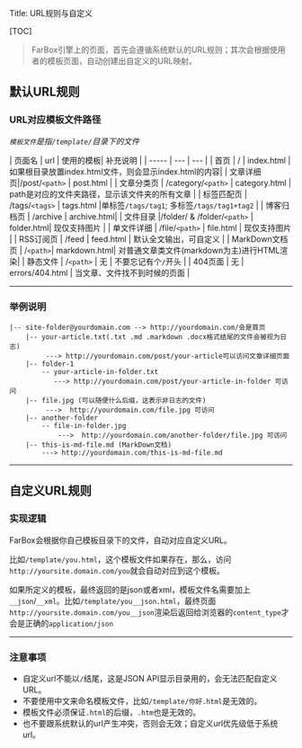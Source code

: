 Title: URL规则与自定义

[TOC]


> FarBox引擎上的页面，首先会遵循系统默认的URL规则；其次会根据使用者的模板页面，自动创建出自定义的URL映射。  

## 默认URL规则

### URL对应模板文件路径
*`模板文件`是指`/template/`目录下的文件*

| 页面名 | url | 使用的模板| 补充说明 |
| ----- | --- | --- |
| 首页 | / | index.html |如果根目录放置index.html文件，则会显示index.html的内容|
| 文章详细页|/post/`<path>` | post.html  |
| 文章分类页 | /category/`<path>` | category.html | path是对应的文件夹路径，显示该文件夹的所有文章 |
| 标签匹配页 | /tags/`<tags>` | tags.html |单标签`/tags/tag1`; 多标签`/tags/tag1+tag2` |
| 博客归档页 | /archive | archive.html|
| 文件目录 |/folder/ & /folder/`<path>` | folder.html| 现仅支持图片 |
| 单文件详细 | /file/`<path>` | file.html | 现仅支持图片 |
| RSS订阅页 | /feed | feed.html | 默认全文输出，可自定义 |
| MarkDown文档页 | /`<path>`| markdown.html| 对普通文章类文件(markdown为主)进行HTML渲染|
| 静态文件 | /`<path>` | 无 | 不要忘记有个`/`开头 |
| 404页面 | 无 | errors/404.html | 当文章、文件找不到时候的页面 |

- - - - - - - - - -	

### 举例说明

	|-- site-folder@yourdomain.com --> http://yourdomain.com/会是首页
		|-- your-article.txt(.txt .md .markdown .docx格式结尾的文件会被视为日志)
			 ---> http://yourdomain.com/post/your-article可以访问文章详细页面
		|-- folder-1
			-- your-article-in-folder.txt
			   ---> http://yourdomain.com/post/your-article-in-folder 可访问
		|-- file.jpg (可以随便什么后缀，这表示非日志的文件)
		     --->  http://yourdomain.com/file.jpg 可访问
		|-- another-folder
			-- file-in-folder.jpg
				--->  http://yourdomain.com/another-folder/file.jpg 可访问
		|-- this-is-md-file.md (MarkDown文档)
	        ---> http://yourdomain.com/this-is-md-file.md
								
- - - - - - - - - -	
		
## 自定义URL规则

### 实现逻辑

FarBox会根据你自己模板目录下的文件，自动对应自定义URL。  

比如`/template/you.html`，这个模板文件如果存在，那么，访问`http://yoursite.domain.com/you`就会自动对应到这个模板。  

如果所定义的模板，最终返回的是json或者xml，模板文件名需要加上`__json`/`__xml`。比如`/template/you__json.html`，最终页面`http://yoursite.domain.com/you__json`渲染后返回给浏览器的`content_type`才会是正确的`application/json`

- - - - - - - - 

### 注意事项
-	自定义url不能以`/`结尾，这是JSON API显示目录用的，会无法匹配自定义URL。
-	不要使用中文来命名模板文件，比如`/template/你好.html`是无效的。
-	模板文件必须保证`.html`的后缀，`.htm`也是无效的。  
-   也不要跟系统默认的url产生冲突，否则会无效；自定义url优先级低于系统url。
